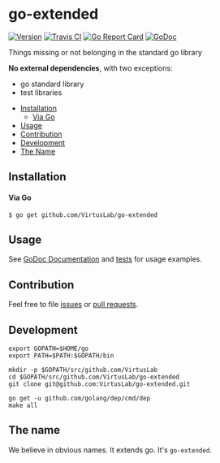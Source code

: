 # go-extended

[![Version](https://img.shields.io/badge/version-v0.0.1-brightgreen.svg)](https://github.com/VirtusLab/go-extended/releases/tag/v0.0.1)
[![Travis CI](https://img.shields.io/travis/VirtusLab/go-extended.svg)](https://travis-ci.org/VirtusLab/go-extended)
[![Go Report Card](https://goreportcard.com/badge/github.com/VirtusLab/go-extended "Go Report Card")](https://goreportcard.com/report/github.com/VirtusLab/go-extended)
[![GoDoc](https://godoc.org/github.com/VirtusLab/go-extended?status.svg "GoDoc Documentation")](https://godoc.org/github.com/VirtusLab/go-extended/)

Things missing or not belonging in the standard go library

**No external dependencies**, with two exceptions:
- go standard library
- test libraries

* [Installation](README.md#installation)
  * [Via Go](README.md#via-go)
* [Usage](README.md#usage)
* [Contribution](README.md#contribution)
* [Development](README.md#development)
* [The Name](README.md#the-name)


## Installation
#### Via Go

```console
$ go get github.com/VirtusLab/go-extended
```

## Usage

See [GoDoc Documentation](https://godoc.org/github.com/VirtusLab/go-extended/)
and [tests](https://github.com/VirtusLab/render/blob/master/renderer/render_test.go) 
for usage examples.

## Contribution

Feel free to file [issues](https://github.com/VirtusLab/go-extended/issues) 
or [pull requests](https://github.com/VirtusLab/go-extended/pulls).

## Development

    export GOPATH=$HOME/go
    export PATH=$PATH:$GOPATH/bin
    
    mkdir -p $GOPATH/src/github.com/VirtusLab
    cd $GOPATH/src/github.com/VirtusLab/go-extended
    git clone git@github.com:VirtusLab/go-extended.git
    
    go get -u github.com/golang/dep/cmd/dep
    make all

## The name

We believe in obvious names. It extends go. It's `go-extended`.
